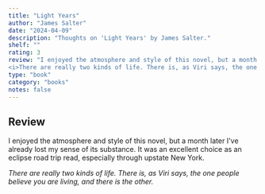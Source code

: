 ```yaml
---
title: "Light Years"
author: "James Salter"
date: "2024-04-09"
description: "Thoughts on 'Light Years' by James Salter."
shelf: ""
rating: 3
review: "I enjoyed the atmosphere and style of this novel, but a month later I've already lost my sense of its substance. It was an excellent choice as an eclipse road trip read, especially through upstate New York.<br/><br/>
<i>There are really two kinds of life. There is, as Viri says, the one people believe you are living, and there is the other.</i>"
type: "book"
category: "books"
notes: false
---
```


## Review

I enjoyed the atmosphere and style of this novel, but a month later I've already lost my sense of its substance. It was an excellent choice as an eclipse road trip read, especially through upstate New York.

_There are really two kinds of life. There is, as Viri says, the one people believe you are living, and there is the other._
